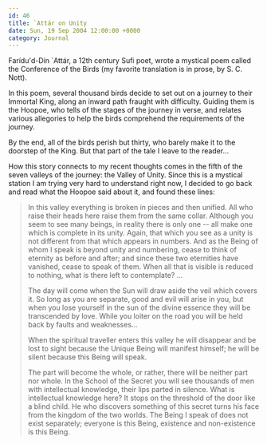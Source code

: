 ```yaml
---
id: 46
title: `Attár on Unity
date: Sun, 19 Sep 2004 12:00:00 +0000
category: Journal
---
```


Farídu'd-Dín `Attár, a 12th century Sufi poet, wrote a mystical poem
called the Conference of the Birds (my favorite translation is in prose,
by S. C. Nott).

In this poem, several thousand birds decide to set out on a journey to
their Immortal King, along an inward path fraught with difficulty.
Guiding them is the Hoopoe, who tells of the stages of the journey in
verse, and relates various allegories to help the birds comprehend the
requirements of the journey.

By the end, all of the birds perish but thirty, who barely make it to
the doorstep of the King.  But that part of the tale I leave to the
reader...

How this story connects to my recent thoughts comes in the fifth of the
seven valleys of the journey: the Valley of Unity.  Since this is a
mystical station I am trying very hard to understand right now, I
decided to go back and read what the Hoopoe said about it, and found
these lines:

> In this valley everything is broken in pieces and then unified.  All
> who raise their heads here raise them from the same collar.  Although
> you seem to see many beings, in reality there is only one -- all make
> one which is complete in its unity.  Again, that which you see as a
> unity is not different from that which appears in numbers.  And as the
> Being of whom I speak is beyond unity and numbering, cease to think of
> eternity as before and after; and since these two eternities have
> vanished, cease to speak of them.  When all that is visible is reduced
> to nothing, what is there left to contemplate? ...
> 
> The day will come when the Sun will draw aside the veil which covers
> it.  So long as you are separate, good and evil will arise in you, but
> when you lose yourself in the sun of the divine essence they will be
> transcended by love.  While you loiter on the road you will be held
> back by faults and weaknesses...
> 
> When the spiritual traveller enters this valley he will disappear and
> be lost to sight because the Unique Being will manifest himself; he
> will be silent because this Being will speak.
> 
> The part will become the whole, or rather, there will be neither part
> nor whole.  In the School of the Secret you will see thousands of men
> with intellectual knowledge, their lips parted in silence.  What is
> intellectual knowledge here?  It stops on the threshold of the door
> like a blind child.  He who discovers something of this secret turns
> his face from the kingdom of the two worlds.  The Being I speak of
> does not exist separately; everyone is this Being, existence and
> non-existence is this Being.


